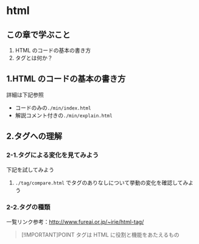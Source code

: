 # html

## この章で学ぶこと

1. HTML のコードの基本の書き方
2. タグとは何か？

## 1.HTML のコードの基本の書き方

詳細は下記参照

- コードのみの`./min/index.html`
- 解説コメント付きの`./min/explain.html`

## 2.タグへの理解

### 2-1.タグによる変化を見てみよう

下記を試してみよう

1. `./tag/compare.html` でタグのありなしについて挙動の変化を確認してみよう

### 2-2.タグの種類

一覧リンク参考：http://www.fureai.or.jp/~irie/html-tag/

> [!IMPORTANT]POINT
> タグは HTML に役割と機能をあたえるもの
